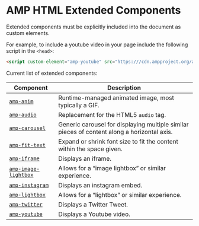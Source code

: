 # AMP HTML Extended Components

Extended components must be explicitly included
into the document as custom elements.

For example, to include a youtube video in your page
include the following script in the `<head>`:

```html
<script custom-element="amp-youtube" src="https:///cdn.ampproject.org/amphtml/v0/amp-youtube-0.1.js" async></script>
```

Current list of extended components:

| Component                                     | Description                                                                                 |
| --------------------------------------------- | ------------------------------------------------------------------------------------------- |
| [`amp-anim`](amp-anim/amp-anim.md)                     | Runtime-managed animated image, most typically a GIF.                                       |
| [`amp-audio`](amp-audio/amp-audio.md)                      | Replacement for the HTML5 `audio` tag.                                                      |
| [`amp-carousel`](amp-carousel/amp-carousel.md)                | Generic carousel for displaying multiple similar pieces of content along a horizontal axis. |
| [`amp-fit-text`](amp-fit-text/amp-fit-text.md)                | Expand or shrink font size to fit the content within the space given.                       |
| [`amp-iframe`](amp-iframe/amp-iframe.md)                 | Displays an iframe.                                                                         |
| [`amp-image-lightbox`](amp-image-lightbox/amp-image-lightbox.md) | Allows for a “image lightbox” or similar experience.                                        |
| [`amp-instagram`](amp-instagram/amp-instagram.md)           | Displays an instagram embed.                                                                |
| [`amp-lightbox`](amp-lightbox/amp-lightbox.md)             | Allows for a “lightbox” or similar experience.                                              |
| [`amp-twitter`](amp-twitter/amp-twitter.md)               | Displays a Twitter Tweet.                                                                   |
| [`amp-youtube`](amp-youtube/amp-youtube.md)               | Displays a Youtube video.                                                                   |